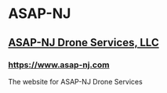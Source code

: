 # ASAP-NJ
## [ASAP-NJ Drone Services, LLC](https://www.asap-nj.com)
### https://www.asap-nj.com
The website for ASAP-NJ Drone Services